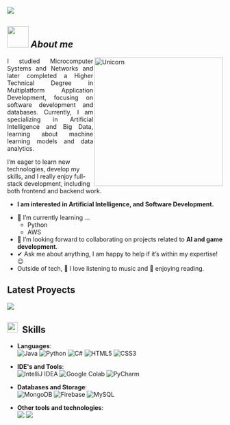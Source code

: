 <p><img src="https://github.com/user-attachments/assets/84a18cf1-aefe-4f91-bb30-561809e10a28"> </p>

## <img src="https://media.tenor.com/2l4-h42qnmcAAAAj/toothless-dancing-toothless.gif" width="50px">&nbsp;***About me***

<img align="right" width=300px alt="Unicorn" src="https://steamuserimages-a.akamaihd.net/ugc/1785093685088208262/C8A0C76768720BA4A6921C278E3BB34192195684/?imw=450&impolicy=Letterbox" />
<p align=justify>
  I studied Microcomputer Systems and Networks and later completed a Higher Technical Degree in Multiplatform Application Development, focusing on software development and databases. Currently, 
  I am specializing in Artificial Intelligence and Big Data, learning about machine learning models and data analytics.

  I’m eager to learn new technologies, develop my skills, and I really enjoy full-stack development, including both frontend and backend work.
</p>

* **I am interested in Artificial Intelligence, and Software Development.**
- 🌱 I’m currently learning ...
  - Python
  - AWS
- 👯 I’m looking forward to collaborating on projects related to **AI and game development**.
- ✔ Ask me about anything, I am happy to help if it’s within my expertise! 😉
- Outside of tech, 🎵 I love listening to music and 📖 enjoying reading.

## **Latest Proyects**

<div>
  <p>
    <a href="https://github.com/MarcosBGDev/Chess_Openings">
      <img src="https://github.com/user-attachments/assets/deb65577-d5be-4d0c-a715-10dc3d1f95c8" />
    </a>
  </p>
</div>

## <img src="https://media2.giphy.com/media/QssGEmpkyEOhBCb7e1/giphy.gif?cid=ecf05e47a0n3gi1bfqntqmob8g9aid1oyj2wr3ds3mg700bl&rid=giphy.gif" width ="25">&nbsp; **Skills**

  - **Languages**:  
    ![Java](https://img.shields.io/badge/java-%23ED8B00.svg?style=for-the-badge&logo=openjdk&logoColor=white) 
    ![Python](https://img.shields.io/badge/Python%20-%2314354C.svg?style=for-the-badge&logo=python&logoColor=white)
    ![C#](https://img.shields.io/badge/c%23-%23239120.svg?style=for-the-badge&logo=csharp&logoColor=white) 
    ![HTML5](https://img.shields.io/badge/html5-%23E34F26.svg?style=for-the-badge&logo=html5&logoColor=white)
    ![CSS3](https://img.shields.io/badge/css3-%231572B6.svg?style=for-the-badge&logo=css3&logoColor=white)
    
  - **IDE's and Tools**:<br>
    ![IntelliJ IDEA](https://img.shields.io/badge/IntelliJIDEA-000000.svg?style=for-the-badge&logo=intellij-idea&logoColor=white) 
    ![Google Colab](https://img.shields.io/badge/Google%20Colab-%23F9A825.svg?style=for-the-badge&logo=googlecolab&logoColor=white)
    ![PyCharm](https://img.shields.io/badge/pycharm-143?style=for-the-badge&logo=pycharm&logoColor=black&color=black&labelColor=green)
    
  - **Databases and Storage**: <br>
    ![MongoDB](https://img.shields.io/badge/MongoDB-%234ea94b.svg?style=for-the-badge&logo=mongodb&logoColor=white)
    ![Firebase](https://img.shields.io/badge/firebase-a08021?style=for-the-badge&logo=firebase&logoColor=ffcd34)
    ![MySQL](https://img.shields.io/badge/mysql-4479A1.svg?style=for-the-badge&logo=mysql&logoColor=white)

  - **Other tools and technologies**: <br>
    <span>
      <img src="https://img.shields.io/badge/Git-F05032?style=for-the-badge&logo=git&logoColor=white">
      <img src="https://img.shields.io/badge/Xampp-F37623?style=for-the-badge&logo=xampp&logoColor=white">
    </span>
